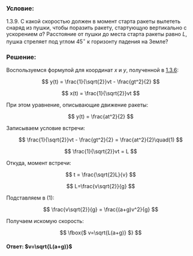 ###  Условие:

$1.3.9.$ С какой скоростью должен в момент старта ракеты вылететь снаряд из пушки, чтобы поразить ракету, стартующую вертикально с ускорением $a$? Расстояние от пушки до места старта ракеты равно $L$, пушка стреляет под углом $45^{\circ}$ к горизонту падения на Земле?

###  Решение:

Воспользуемся формулой для координат $x$ и $y$, полученной в [1.3.6](../1.3.6):

$$
y(t) = \frac{1}{\sqrt{2}}vt - \frac{gt^2}{2}
$$

$$
x(t) = \frac{1}{\sqrt{2}}vt
$$

При этом уравнение, описывающие движение ракеты:

$$
y(t) = \frac{at^2}{2}
$$

Записываем условие встречи:

$$
\frac{1}{\sqrt{2}}vt - \frac{gt^2}{2} = \frac{at^2}{2}\quad(1)
$$

$$
\frac{1}{\sqrt{2}}vt = L
$$

Откуда, момент встречи:

$$
t = \frac{\sqrt{2}L}{v}
$$

$$
L=\frac{v\sqrt{2}}{g}
$$

Подставляем в $(1)$:

$$
\frac{v\sqrt{2}}{g} = \frac{(a+g)v^2}{g}
$$

Получаем искомую скорость:

$$
\fbox{$ v=\sqrt{L(a+g)} $}
$$

####  Ответ: $v=\sqrt{L(a+g)}$